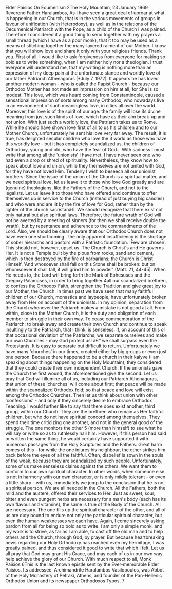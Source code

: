 Elder Paisios
On Ecumenism
2The Holy Mountain,
23 January 1969
Reverend Father Haralambos,
As I have seen a great deal of uproar at what is happening in
our Church, that is in the various movements of groups in favour of
unification (with Heterodoxy), as well as in the relations of the
Oecumenical Patriarch with the Pope, as a child of the Church I was
pained. Therefore I considered it a good thing to send together with
my prayers a small thread (which I have as a poor monk), that it too
may be used as a means of stitching together the many-layered
raiment of our Mother. I know that you will show love and share it
only with your religious friends. Thank you.
First of all, I would like to ask forgiveness from everyone for
making so bold as to write something, when I am neither holy nor
a theologian. I trust everyone will understand me, that my writing
is nothing more than an expression of my deep pain at the
unfortunate stance and worldly love of our father Patriarch
Athenagoras (+July 7, 1972).
It appears he has loved another modern woman - who is
called the Papist Church - because our Orthodox Mother has not
made an impression on him at all, for She is so modest. This love,
which was heard coming from Constantinople, caused a sensational
impression of sorts among many Orthodox, who nowadays live in
an environment of such meaningless love, in cities all over the
world. Moreover, this love is of the spirit of our age: the family will
lose its divine meaning from just such kinds of love, which have as
their aim break-up and not union.
With just such a worldly love, the Patriarch takes us to Rome.
While he should have shown love first of all to us his children and to
our Mother Church, unfortunately he sent his love very far away.
The result, it is true, has delighted secular children who love the
3
world as those who have this worldly love - but it has completely
scandalized us, the children of Orthodoxy, young and old, who have
the fear of God...
With sadness I must write that among all the 'unionists' I
have met, I have never seen one who had even a drop or shred of
spirituality. Nevertheless, they know how to speak about love and
union, while they themselves are not united with God, for they have
not loved Him.
Tenderly I wish to beseech all our unionist brothers: Since
the issue of the union of the Church is a spiritual matter, and we
need spiritual love, let us leave it to those who love God greatly and
are (genuine) theologians, like the Fathers of the Church, and not to
the legalists. Let us leave it to those who have offered and continue
to offer themselves up in service to the Church (instead of just
buying big candles) and who were and are lit by the fire of love for
God, rather than by the lighter of the church sacristanâ€|
We should recognize that there exist not only natural but
also spiritual laws. Therefore, the future wrath of God will not be
averted by a meeting of sinners (for then we shall receive double the
wrath), but by repentance and adherence to the commandments of
the Lord.
Also, we should be clearly aware that our Orthodox Church
does not have even one shortcoming. The only apparent
insufficiency is the shortage of sober hierarchs and pastors with a
Patristic foundation. 'Few are chosen'. This should not, however,
upset us. The Church is Christ's and He governs Her. It is not a
Temple built by the pious from rocks, sand and cement, which is
then destroyed by the fire of barbarians; the Church is Christ
Himself. 'And whosoever shall fall on this Stone shall be broken: but
on whomsoever it shall fall, it will grind him to powder' (Matt. 21,
44-45).
When He needs to, the Lord will bring forth the Mark of
Ephesuses and the Gregory Palamases, in order to bring together
4all our scandalized brethren, to confess the Orthodox Faith,
strengthen the Tradition and give great joy to our Mother, the
Church.
In times past we have seen that many faithful children of our
Church, monastics and laypeople, have unfortunately broken away
from Her on account of the unionists. In my opinion, separation
from the Church whenever the Patriarch makes a mistake is not
good at all. From within, close to the Mother Church, it is the duty
and obligation of each member to struggle in their own way. To
cease commemoration of the Patriarch; to break away and create
their own Church and continue to speak insultingly to the Patriarch,
that I think, is senseless.
If, on account of this or that occasional deviation of the
Patriarchs, we separate ourselves and make our own Churches -
may God protect us! â€“ we shall surpass even the Protestants. It is
easy to separate but difficult to return. Unfortunately we have many
'churches' in our times, created either by big groups or even just one
person. Because there happened to be a church in their kalyve (I am
speaking about things happening on the Holy Mountain), they
considered that they could create their own independent Church.
If the unionists gave the Church the first wound, the
aforementioned give the second. Let us pray that God will illumine
all of us, including our Patriarch Athenagoras, that union of these
'churches' will come about first; that peace will be made within the
scandalized Orthodox fold; so that peace and love will exist among
the Orthodox Churches. Then let us think about union with other
'confessions' - and only if they sincerely desire to embrace Orthodox
Teaching.
I would further like to say that there does exist another, third
group, within our Church. They are the brethren who remain as Her
faithful children, but who do not have spiritual concord among
themselves. They spend their time criticizing one another, and not
in the general good of the struggle. The one monitors the other
5
(more than himself) to see what he will say or write so as to
ruthlessly nail him. However, if this person had said or written the
same thing, he would certainly have supported it with numerous
passages from the Holy Scriptures and the Fathers.
Great harm comes of this - for while the one injures his
neighbour, the other strikes him back before the eyes of all the
faithful. Often, disbelief is sown in the souls of the weak, because
they are scandalized by such people. Unfortunately, some of us
make senseless claims against the others. We want them to
conform to our own spiritual character. In other words, when
someone else is not in harmony with our own character, or is only
mildly tolerant - or even a little sharp - with us, immediately we
jump to the conclusion that he is not a spiritual person.
We are all needed in the Church. All the Fathers, both the
mild and the austere, offered their services to Her. Just as sweet,
sour, bitter and even pungent herbs are necessary for a man's body
(each has its own flavour and vitamins), the same is true of the Body
of the Church. All are necessary. The one fills up the spiritual
character of the other, and all of us are duty bound to endure not
only the particular spiritual character, but even the human
weaknesses we each have.
Again, I come sincerely asking pardon from all for being so
bold as to write. I am only a simple monk, and my work is to strive,
as far as I am able, to cast off the old man and to help others and the
Church, through God, by prayer. But because heartbreaking news
regarding our Holy Orthodoxy has reached even my hermitage, I
was greatly pained, and thus considered it good to write that which
I felt. Let us all pray that God may grant His Grace, and may each of
us in our own way help achieve the glory of our Church.
With much respect to all,
Monk Paisios
6This is the last known epistle sent by the Ever-memorable Elder
Paisios. Its addressee, Archimandrite Haralambos Vasilopoulos, was
Abbot of the Holy Monastery of Petraki, Athens, and founder of the
Pan-Hellenic Orthodox Union and its newspaper Orthodoxos Typos.
7
